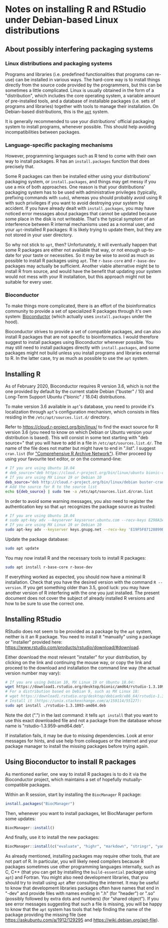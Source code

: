 Notes on installing R and RStudio under Debian-based Linux distributions
========================================================================


About possibly interfering packaging systems
--------------------------------------------


### Linux distributions and packaging systems

Programs and libraries (i.e. predefined functionalities that programs can
re-use) can be installed in various ways. The hard-core way is to install
things directly from the source code provided by the programmers, but this can
be sometimes a little complicated. Linux is usually obtained in the form of a
"distribution", which includes the core operating system, a variable amount of
pre-installed tools, and a database of installable packages (i.e. sets of
programs and libraries) together with tools to manage their installation. On
Debian-based distributions, this is the
[`apt`](https://www.debian.org/doc/manuals/debian-reference/ch02.en.html)
system.

It is generally recommended to use your distributions' official packaging
system to install programs, whenever possible. This should help avoiding
incompatibilities between packages.


### Language-specific packaging mechanisms

However, programming languages such as R tend to come with their own way to
install packages. R has an `install.packages` function that does precisely
that.

Some R packages can then be installed either using your distributions'
packaging system, or `install.packages`, and things may get messy if you use a
mix of both approaches. One reason is that your distributions' packaging system
has to be used with administrative privileges (typically, prefixing commands
with `sudo`), whereas you should probably avoid using R with such privileges if
you want to avoid destroying your system by accident. If you have already dealt
with `install.packages`, you may have noticed error messages about packages
that cannot be updated because some place in the disk is not writeable. That's
the typical symptom of an interference between R internal mechanisms used as a
normal user, and your `apt`-installed R packages: R is likely trying to update
them, but they are not stored in your user directory.

So why not stick to `apt`, then? Unfortunately, it will eventually happen that
some R packages are either not available that way, or not enough up-to-date for
your taste or necessities. So it may be wise to avoid as much as possible to
install R packages using `apt`. The `r-base-core` and `r-base-dev` packages may
actually be sufficient. Another viable alternative might be to install R from
source, and would have the benefit that updating your system would not mess
with your R installation, but this approach might not be suitable for every
user.


### Bioconductor

To make things more complicated, there is an effort of the bioinformatics
community to provide a set of specialized R packages through it's own system:
[Bioconductor](https://www.bioconductor.org/install/#install-bioconductor-packages)
(which actually uses `install.packages` under the hood).

Bioconductor strives to provide a set of compatible packages, and can also
install R packages that are not specific to bioinformatics. I would therefore
suggest to install packages using Bioconductor whenever possible. You may still
need to install packages directly with `install.packages`, and some packages
might not build unless you install programs and libraries external to R. In the
latter case, try as much as possible to use the `apt` system.


Installing R
------------

As of February 2020, Bioconductor requires R version 3.6, which is not the one
provided by default by the current stable Debian ("buster" / 10) and Long-Term
Support Ubuntu ("bionic" / 18.04) distributions.

To make version 3.6 available in `apt`'s database, you need to provide it's
localization through `apt`'s configuration mechanism, which consists in files
residing in the `/etc/apt/sources.list.d/` directory.

Refer to <https://cloud.r-project.org/bin/linux/> to find the exact source for
R version 3.6 (you need to know on which Debian or Ubuntu version your
distribution is based). This will consist in some text starting with "deb
source=" that you will have to add in a file in `/etc/apt/sources.list.d/`. The
name of the file does not matter but might have to end in ".list". I suggest
`cran.list` (for ["Comprehensive R Archive
Network"](https://cran.r-project.org)). Either proceed by using your favourite
text editor, or on the command-line:

```bash
# If you are using Ubuntu 18.04
# deb_source="deb https://cloud.r-project.org/bin/linux/ubuntu bionic-cran35/"
# If you are using MX Linux 19 or Debian 10
deb_source="deb http://cloud.r-project.org/bin/linux/debian buster-cran35/"
# Add the source for R to the source list
echo ${deb_source} | sudo tee -a /etc/apt/sources.list.d/cran.list
```

In order to avoid some warning messages, you also need to register the authentication key so that `apt` recognizes the package source as trusted:
```bash
# If you are using Ubuntu 18.04
# sudo apt-key adv --keyserver keyserver.ubuntu.com --recv-keys E298A3A825C0D65DFD57CBB651716619E084DAB9
# If you are using MX Linux 19 or Debian 10
sudo apt-key adv --keyserver keys.gnupg.net --recv-key 'E19F5F87128899B192B1A2C2AD5F960A256A04AF'
```

Update the package database:
```bash
sudo apt update
```

You may now install R and the necessary tools to install R packages:
```bash
sudo apt install r-base-core r-base-dev
```

If everything worked as expected, you should now have a minimal R installation.
Check that you have the desired version with the command `R --version`. If you
get something older than 3.5, good luck: you may have another version of R
interfering with the one you just installed. The present document does not
cover the subject of already installed R versions and how to be sure to use the
correct one.


Installing RStudio
------------------

RStudio does not seem to be provided as a package by the `apt` system, neither
is it an R package. You need to install it "manually" using a package or
"installer" provided here:
<https://www.rstudio.com/products/rstudio/download/#download>.

Either download the most relevant "installer" for your distribution, by
clicking on the link and continuing the mouse way, or copy the link and
proceed to the download and installation the command line way (the actual
version number may vary):

```bash
# If you are using Debian 10, MX Linux 19 or Ubuntu 18.04:
wget https://download1.rstudio.org/desktop/bionic/amd64/rstudio-1.3.1093-amd64.deb
# For a distribution based on Debian 9, such as MX Linux 18:
# wget https://download1.rstudio.org/desktop/debian9/x86_64/rstudio-1.3.1093-amd64.deb
# Install it (https://unix.stackexchange.com/a/159114/55127):
sudo apt install ./rstudio-1.3.1093-amd64.deb
```


Note the dot (".") in the last command: it tells `apt install` that you want to
use this exact downloaded file and not a package from the database whose name
is "rstudio-1.3.959-amd64.deb".

If installation fails, it may be due to missing dependencies. Look at error
messages for hints, and use help from colleagues or the internet and your
package manager to install the missing packages before trying again.


Using Bioconductor to install R packages
----------------------------------------

As mentioned earlier, one way to install R packages is to do it via the
Bioconductor project, which maintains a set of hopefully mutually-compatible
packages.

Within an R session, start by installing the `BiocManager` R package:

```r
install.packages("BiocManager")
```

Then, whenever you want to install packages, let BiocManager perform some updates:

```r
BiocManager::install()
```

And finally, use it to install the new packages:

```r
BiocManager::install(c("evaluate", "highr", "markdown", "stringr", "yaml", "htmltools", "caTools", "bitops", "knitr", "jsonlite", "base64enc", "rprojroot", "rmarkdown"))
```

As already mentioned, installing packages may require other tools, that are not
part of R. In particular, you will likely need compilers because R packages sometimes
use other programming languages internally, such as C, C++ (that you can get by
installing the `build-essential` package using `apt`) and Fortran. You might also
need development libraries, that you should try to install using `apt` after
consulting the internet. It may be useful to know that development libraries
packages often have names that end in "-dev" and provide files with names
ending in ".h" (for "header") or ".so" (possibly followed by extra dots and
numbers) (for "shared object"). If you see error messages suggesting that such
a file is missing, you will be happy to know that the `apt` system has tools
that help finding the name of the package providing the missing file (see
<https://askubuntu.com/a/1912/129295> and <https://wiki.debian.org/apt-file>).

